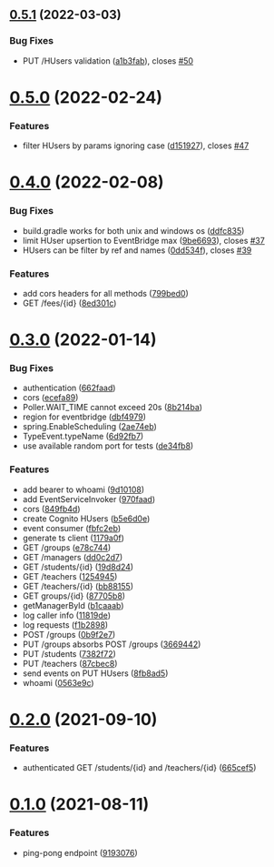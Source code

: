 ## [0.5.1](https://github.com/hei-school/hei-admin-api/compare/v0.5.0...v0.5.1) (2022-03-03)


### Bug Fixes

* PUT /HUsers validation ([a1b3fab](https://github.com/hei-school/hei-admin-api/commit/a1b3fabf692cf4a75b64a37393e8604fc80c99db)), closes [#50](https://github.com/hei-school/hei-admin-api/issues/50)



# [0.5.0](https://github.com/hei-school/hei-admin-api/compare/v0.4.0...v0.5.0) (2022-02-24)


### Features

* filter HUsers by params ignoring case ([d151927](https://github.com/hei-school/hei-admin-api/commit/d151927dd01bdb31604af85b69c7031aedf2b71f)), closes [#47](https://github.com/hei-school/hei-admin-api/issues/47)



# [0.4.0](https://github.com/hei-school/hei-admin-api/compare/v0.3.0...v0.4.0) (2022-02-08)


### Bug Fixes

* build.gradle works for both unix and windows os ([ddfc835](https://github.com/hei-school/hei-admin-api/commit/ddfc83510b68bec2212ec7feaa5980f239071c8c))
* limit HUser upsertion to EventBridge max ([9be6693](https://github.com/hei-school/hei-admin-api/commit/9be66939823eecfbdf6c4c134a1c1f5b630415a8)), closes [#37](https://github.com/hei-school/hei-admin-api/issues/37)
* HUsers can be filter by ref and names ([0dd534f](https://github.com/hei-school/hei-admin-api/commit/0dd534f2952d8a835180c0c39aa2e355958a0fe2)), closes [#39](https://github.com/hei-school/hei-admin-api/issues/39)


### Features

* add cors headers for all methods ([799bed0](https://github.com/hei-school/hei-admin-api/commit/799bed0d7fe66e9e8ec1ac28e1ddff335a86db19))
* GET /fees/{id} ([8ed301c](https://github.com/hei-school/hei-admin-api/commit/8ed301ca58cbf2b767940dba0da2a7e676e720f8))



# [0.3.0](https://github.com/hei-school/hei-admin-api/compare/v0.2.0...v0.3.0) (2022-01-14)


### Bug Fixes

* authentication ([662faad](https://github.com/hei-school/hei-admin-api/commit/662faad963bbb267a5f32c31e4c0d5ca8c8ef15c))
* cors ([ecefa89](https://github.com/hei-school/hei-admin-api/commit/ecefa8917f50ae6cdf8b88fb2097d067cd28c50e))
* Poller.WAIT_TIME cannot exceed 20s ([8b214ba](https://github.com/hei-school/hei-admin-api/commit/8b214ba89deda3f74591f332f3a067becd9b0a4b))
* region for eventbridge ([dbf4979](https://github.com/hei-school/hei-admin-api/commit/dbf4979a37f8e7d250869c6d40c09e7a9dff33d8))
* spring.EnableScheduling ([2ae74eb](https://github.com/hei-school/hei-admin-api/commit/2ae74eb7c9f98aa231d0b0ae6930026e8326558e))
* TypeEvent.typeName ([6d92fb7](https://github.com/hei-school/hei-admin-api/commit/6d92fb71e413694a488890819ea3d26849755712))
* use available random port for tests ([de34fb8](https://github.com/hei-school/hei-admin-api/commit/de34fb891b0bace6ff4ce130c8c6e4a1f187c7ce))


### Features

* add bearer to whoami ([9d10108](https://github.com/hei-school/hei-admin-api/commit/9d10108f14038dff2cb8d5d5a371181710adbd65))
* add EventServiceInvoker ([970faad](https://github.com/hei-school/hei-admin-api/commit/970faadecf37a58978cca4c11cfc59bbfd85f92f))
* cors ([849fb4d](https://github.com/hei-school/hei-admin-api/commit/849fb4dccd4175cc92e39ca840d6899a0972d46e))
* create Cognito HUsers ([b5e6d0e](https://github.com/hei-school/hei-admin-api/commit/b5e6d0ec92cd9975d80fd28c15ca83f75e3e9fb2))
* event consumer ([fbfc2eb](https://github.com/hei-school/hei-admin-api/commit/fbfc2ebd7c762ebb3e6e85ad98e8bd1b6a719943))
* generate ts client ([1179a0f](https://github.com/hei-school/hei-admin-api/commit/1179a0f5354de564a5fb7721d6cfc1fb15d7b4d9))
* GET /groups ([e78c744](https://github.com/hei-school/hei-admin-api/commit/e78c744d4d3b4bc76519e0d2eaf4da470ae70fd1))
* GET /managers ([dd0c2d7](https://github.com/hei-school/hei-admin-api/commit/dd0c2d78b12f5640321337869538e18001f79e34))
* GET /students/{id} ([19d8d24](https://github.com/hei-school/hei-admin-api/commit/19d8d24e6557c58124d9c69e2cedff634e1ab56a))
* GET /teachers ([1254945](https://github.com/hei-school/hei-admin-api/commit/12549453d8407d98cf326adbf775afaeeeb22869))
* GET /teachers/{id} ([bb88155](https://github.com/hei-school/hei-admin-api/commit/bb88155b20dc0c6e8af934432b34be09d9efb6b5))
* GET groups/{id} ([87705b8](https://github.com/hei-school/hei-admin-api/commit/87705b87650f8223a6f285b69115f7673fdba1bd))
* getManagerById ([b1caaab](https://github.com/hei-school/hei-admin-api/commit/b1caaab9121d89c044e79bfe258aa179bd6c6f2c))
* log caller info ([11819de](https://github.com/hei-school/hei-admin-api/commit/11819de66dcda4e97084afc359aea5721d874c2a))
* log requests ([f1b2898](https://github.com/hei-school/hei-admin-api/commit/f1b28988df5ab30a976494665948f23ba6823b0d))
* POST /groups ([0b9f2e7](https://github.com/hei-school/hei-admin-api/commit/0b9f2e7bc72332b8feeb7da170c658aea6fc4f86))
* PUT /groups absorbs POST /groups ([3669442](https://github.com/hei-school/hei-admin-api/commit/3669442f4d1ccbb8b99242953d8fffbec713a56a))
* PUT /students ([7382f72](https://github.com/hei-school/hei-admin-api/commit/7382f7236914b31f4bf56f09fde4355d4b99f283))
* PUT /teachers ([87cbec8](https://github.com/hei-school/hei-admin-api/commit/87cbec80f5f3dd961ee0bdad74fa40d5839c20cc))
* send events on PUT HUsers ([8fb8ad5](https://github.com/hei-school/hei-admin-api/commit/8fb8ad58f975fe45a27bac36777f560e42af44c4))
* whoami ([0563e9c](https://github.com/hei-school/hei-admin-api/commit/0563e9c8d1cee528429a35f34365ec7dc4ad84cd))



# [0.2.0](https://github.com/hei-school/hei-admin-api/compare/v0.1.0...v0.2.0) (2021-09-10)


### Features

* authenticated GET /students/{id} and /teachers/{id} ([665cef5](https://github.com/hei-school/hei-admin-api/commit/665cef5ede25c3253cf727c5c9dcb56fdec1a66c))



# [0.1.0](https://github.com/hei-school/hei-admin-api/compare/91930769a08d93b29b795201c438f464e7697018...v0.1.0) (2021-08-11)


### Features

* ping-pong endpoint ([9193076](https://github.com/hei-school/hei-admin-api/commit/91930769a08d93b29b795201c438f464e7697018))



